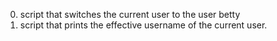 0. script that switches the current user to the user betty
1. script that prints the effective username of the current user.
